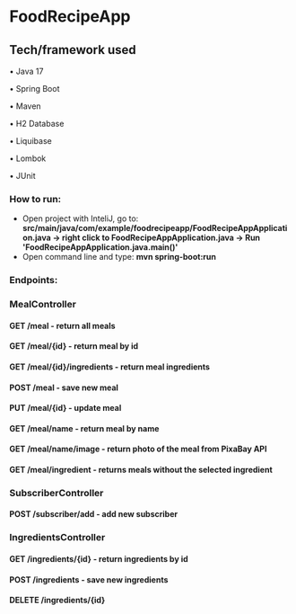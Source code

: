 # FoodRecipeApp
## Tech/framework used 
• Java 17

• Spring Boot

• Maven

• H2 Database

• Liquibase

• Lombok

• JUnit

### How to run:
- Open project with InteliJ, go to: **src/main/java/com/example/foodrecipeapp/FoodRecipeAppApplication.java -> right click to FoodRecipeAppApplication.java -> Run 'FoodRecipeAppApplication.java.main()'**
- Open command line and type: **mvn spring-boot:run**
### Endpoints:

### MealController
####  GET /meal - return all meals
####  GET /meal/{id} - return meal by id
####  GET /meal/{id}/ingredients - return meal ingredients
####  POST /meal - save new meal
####  PUT /meal/{id} - update meal
####  GET /meal/name - return meal by name
####  GET /meal/name/image - return photo of the meal from PixaBay API
####  GET /meal/ingredient - returns meals without the selected ingredient

### SubscriberController
####  POST /subscriber/add - add new subscriber

### IngredientsController
####  GET /ingredients/{id} - return ingredients by id
####  POST /ingredients - save new ingredients
####  DELETE /ingredients/{id} 






